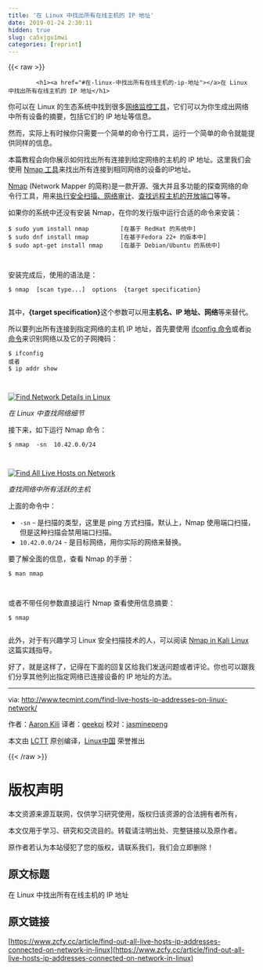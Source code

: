 ```yaml
---
title: '在 Linux 中找出所有在线主机的 IP 地址' 
date: 2019-01-24 2:30:11
hidden: true
slug: ca5xjgu1mwi
categories: [reprint]
---
```


{{< raw >}}

            <h1><a href="#在-linux-中找出所有在线主机的-ip-地址"></a>在 Linux 中找出所有在线主机的 IP 地址</h1>
<p>你可以在 Linux 的生态系统中找到很多<a href="http://www.tecmint.com/command-line-tools-to-monitor-linux-performance/">网络监控工具</a>，它们可以为你生成出网络中所有设备的摘要，包括它们的 IP 地址等信息。</p>
<p>然而，实际上有时候你只需要一个简单的命令行工具，运行一个简单的命令就能提供同样的信息。</p>
<p>本篇教程会向你展示如何找出所有连接到给定网络的主机的 IP 地址。这里我们会使用 <a href="http://www.tecmint.com/nmap-network-security-scanner-in-kali-linux/">Nmap 工具</a>来找出所有连接到相同网络的设备的IP地址。</p>
<p><a href="http://www.tecmint.com/nmap-command-examples/">Nmap</a> (Network Mapper 的简称)是一款开源、强大并且多功能的探查网络的命令行工具，用来<a href="http://www.tecmint.com/audit-network-performance-security-and-troubleshooting-in-linux/">执行安全扫描、网络审计</a>、<a href="http://www.tecmint.com/find-open-ports-in-linux/">查找远程主机的开放端口</a>等等。</p>
<p>如果你的系统中还没有安装 Nmap，在你的发行版中运行合适的命令来安装：</p>
<pre><code class="hljs shell"><span class="hljs-meta">$</span><span class="bash"> sudo yum install nmap         [在基于 RedHat 的系统中]</span>
<span class="hljs-meta">$</span><span class="bash"> sudo dnf install nmap         [在基于Fedora 22+ 的版本中]</span>
<span class="hljs-meta">$</span><span class="bash"> sudo apt-get install nmap     [在基于 Debian/Ubuntu 的系统中]</span>

</code></pre><p>安装完成后，使用的语法是：</p>
<pre><code class="hljs elm">$ nmap  [scan <span class="hljs-keyword">type</span>...]  options  {target specification}

</code></pre><p>其中，<strong>{target specification}</strong>这个参数可以用<strong>主机名、IP 地址、网络</strong>等来替代。</p>
<p>所以要列出所有连接到指定网络的主机 IP 地址，首先要使用 <a href="http://www.tecmint.com/ifconfig-command-examples/">ifconfig 命令</a>或者<a href="http://www.tecmint.com/ip-command-examples/">ip 命令</a>来识别网络以及它的子网掩码：</p>
<pre><code class="hljs routeros">$ ifconfig
或者
$<span class="hljs-built_in"> ip </span>addr show

</code></pre><p><a href="http://www.tecmint.com/wp-content/uploads/2016/11/Find-Network-Details-in-Linux.png"><img src="https://p4.ssl.qhimg.com/t01c12a1c7f9ca79628.png" alt="Find Network Details in Linux"></a></p>
<p><em>在 Linux 中查找网络细节</em></p>
<p>接下来，如下运行 Nmap 命令：</p>
<pre><code class="hljs lsl">$ nmap  -sn  <span class="hljs-number">10.42</span><span class="hljs-number">.0</span><span class="hljs-number">.0</span>/<span class="hljs-number">24</span>

</code></pre><p><a href="http://www.tecmint.com/wp-content/uploads/2016/11/Find-All-Live-Hosts-on-Network.png"><img src="https://p2.ssl.qhimg.com/t01e0cf2ba25b3fb872.png" alt="Find All Live Hosts on Network"></a></p>
<p><em>查找网络中所有活跃的主机</em></p>
<p>上面的命令中：</p>
<ul>
<li><code>-sn</code> - 是扫描的类型，这里是 ping 方式扫描。默认上，Nmap 使用端口扫描，但是这种扫描会禁用端口扫描。</li>
<li><code>10.42.0.0/24</code> - 是目标网络，用你实际的网络来替换。</li>
</ul>
<p>要了解全面的信息，查看 Nmap 的手册：</p>
<pre><code class="hljs shell"><span class="hljs-meta">$</span><span class="bash"> man nmap</span>

</code></pre><p>或者不带任何参数直接运行 Nmap 查看使用信息摘要：</p>
<pre><code class="hljs shell"><span class="hljs-meta">$</span><span class="bash"> nmap</span>

</code></pre><p>此外，对于有兴趣学习 Linux 安全扫描技术的人，可以阅读 <a href="http://www.tecmint.com/nmap-network-security-scanner-in-kali-linux/">Nmap in Kali Linux</a> 这篇实践指导。</p>
<p>好了，就是这样了，记得在下面的回复区给我们发送问题或者评论。你也可以跟我们分享其他列出指定网络已连接设备的 IP 地址的方法。</p>
<hr>
<p>via: <a href="http://www.tecmint.com/find-live-hosts-ip-addresses-on-linux-network/">http://www.tecmint.com/find-live-hosts-ip-addresses-on-linux-network/</a></p>
<p>作者：<a href="http://www.tecmint.com/author/aaronkili/">Aaron Kili</a> 译者：<a href="https://github.com/geekpi">geekpi</a> 校对：<a href="https://github.com/jasminepeng">jasminepeng</a></p>
<p>本文由 <a href="https://github.com/LCTT/TranslateProject">LCTT</a> 原创编译，<a href="https://linux.cn/">Linux中国</a> 荣誉推出</p>

          
{{< /raw >}}

# 版权声明
本文资源来源互联网，仅供学习研究使用，版权归该资源的合法拥有者所有，

本文仅用于学习、研究和交流目的。转载请注明出处、完整链接以及原作者。

原作者若认为本站侵犯了您的版权，请联系我们，我们会立即删除！

## 原文标题
在 Linux 中找出所有在线主机的 IP 地址

## 原文链接
[https://www.zcfy.cc/article/find-out-all-live-hosts-ip-addresses-connected-on-network-in-linux](https://www.zcfy.cc/article/find-out-all-live-hosts-ip-addresses-connected-on-network-in-linux)

